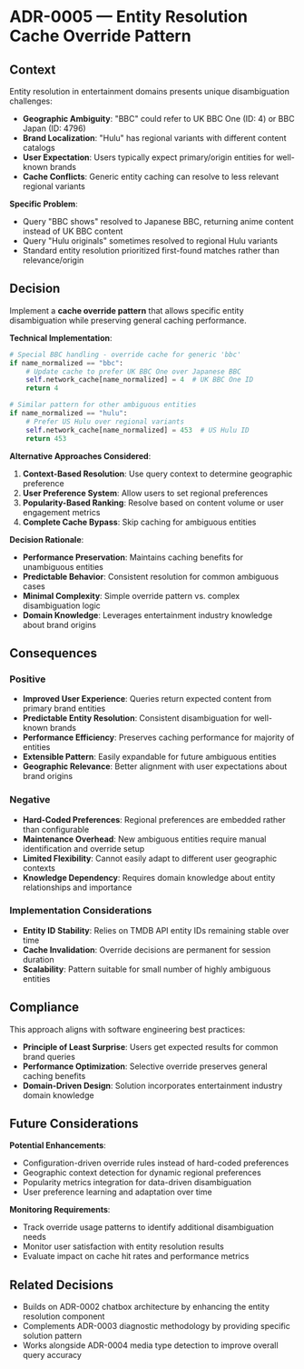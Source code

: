 # ADR-0005 — Entity Resolution Cache Override Pattern

## Context

Entity resolution in entertainment domains presents unique disambiguation challenges:
- **Geographic Ambiguity**: "BBC" could refer to UK BBC One (ID: 4) or BBC Japan (ID: 4796)
- **Brand Localization**: "Hulu" has regional variants with different content catalogs
- **User Expectation**: Users typically expect primary/origin entities for well-known brands
- **Cache Conflicts**: Generic entity caching can resolve to less relevant regional variants

**Specific Problem**:
- Query "BBC shows" resolved to Japanese BBC, returning anime content instead of UK BBC content
- Query "Hulu originals" sometimes resolved to regional Hulu variants
- Standard entity resolution prioritized first-found matches rather than relevance/origin

## Decision

Implement a **cache override pattern** that allows specific entity disambiguation while preserving general caching performance.

**Technical Implementation**:
```python
# Special BBC handling - override cache for generic 'bbc' 
if name_normalized == "bbc":
    # Update cache to prefer UK BBC One over Japanese BBC
    self.network_cache[name_normalized] = 4  # UK BBC One ID
    return 4

# Similar pattern for other ambiguous entities
if name_normalized == "hulu":
    # Prefer US Hulu over regional variants
    self.network_cache[name_normalized] = 453  # US Hulu ID
    return 453
```

**Alternative Approaches Considered**:
1. **Context-Based Resolution**: Use query context to determine geographic preference
2. **User Preference System**: Allow users to set regional preferences
3. **Popularity-Based Ranking**: Resolve based on content volume or user engagement metrics
4. **Complete Cache Bypass**: Skip caching for ambiguous entities

**Decision Rationale**:
- **Performance Preservation**: Maintains caching benefits for unambiguous entities
- **Predictable Behavior**: Consistent resolution for common ambiguous cases
- **Minimal Complexity**: Simple override pattern vs. complex disambiguation logic
- **Domain Knowledge**: Leverages entertainment industry knowledge about brand origins

## Consequences

### Positive
- **Improved User Experience**: Queries return expected content from primary brand entities
- **Predictable Entity Resolution**: Consistent disambiguation for well-known brands
- **Performance Efficiency**: Preserves caching performance for majority of entities
- **Extensible Pattern**: Easily expandable for future ambiguous entities
- **Geographic Relevance**: Better alignment with user expectations about brand origins

### Negative
- **Hard-Coded Preferences**: Regional preferences are embedded rather than configurable
- **Maintenance Overhead**: New ambiguous entities require manual identification and override setup
- **Limited Flexibility**: Cannot easily adapt to different user geographic contexts
- **Knowledge Dependency**: Requires domain knowledge about entity relationships and importance

### Implementation Considerations
- **Entity ID Stability**: Relies on TMDB API entity IDs remaining stable over time
- **Cache Invalidation**: Override decisions are permanent for session duration
- **Scalability**: Pattern suitable for small number of highly ambiguous entities

## Compliance

This approach aligns with software engineering best practices:
- **Principle of Least Surprise**: Users get expected results for common brand queries
- **Performance Optimization**: Selective override preserves general caching benefits
- **Domain-Driven Design**: Solution incorporates entertainment industry domain knowledge

## Future Considerations

**Potential Enhancements**:
- Configuration-driven override rules instead of hard-coded preferences
- Geographic context detection for dynamic regional preferences  
- Popularity metrics integration for data-driven disambiguation
- User preference learning and adaptation over time

**Monitoring Requirements**:
- Track override usage patterns to identify additional disambiguation needs
- Monitor user satisfaction with entity resolution results
- Evaluate impact on cache hit rates and performance metrics

## Related Decisions

- Builds on ADR-0002 chatbox architecture by enhancing the entity resolution component
- Complements ADR-0003 diagnostic methodology by providing specific solution pattern
- Works alongside ADR-0004 media type detection to improve overall query accuracy